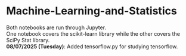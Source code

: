 # Machine-Learning-and-Statistics
Both notebooks are run through Jupyter.  
One notebook covers the scikit-learn library while the other covers the SciPy Stat library.  
<b>08/07/2025 (Tuesday)</b>: Added tensorflow.py for studying tensorflow.  

